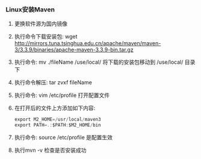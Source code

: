 ### Linux安装Maven

1. 更换软件源为国内镜像

2. 执行命令下载安装包: wget http://mirrors.tuna.tsinghua.edu.cn/apache/maven/maven-3/3.3.9/binaries/apache-maven-3.3.9-bin.tar.gz 

3. 执行命令: mv ./fileName /use/local/ 将下载的安装包移动到 /use/local/ 目录下

4. 执行命令解压: tar zvxf fileName

5. 执行命令: vim /etc/profile 打开配置文件

6. 在打开后的文件上方添加如下内容: 

   ~~~ java
   export M2_HOME=/usr/local/maven3
   export PATH=.:$PATH:$M2_HOME/bin
   ~~~

7. 执行命令: source /etc/profile 是配置生效

8. 执行mvn -v 检查是否安装成功